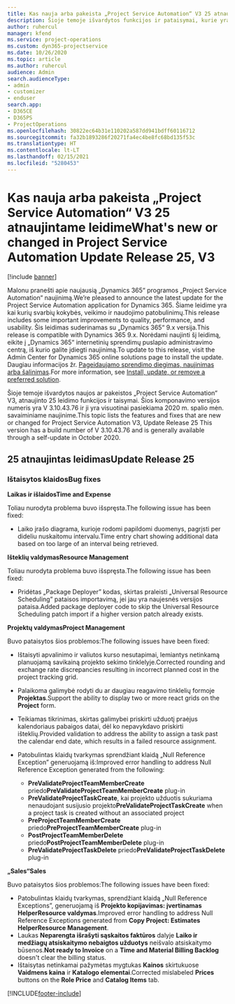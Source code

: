 ```yaml
---
title: Kas nauja arba pakeista „Project Service Automation“ V3 25 atnaujintame leidime
description: Šioje temoje išvardytos funkcijos ir pataisymai, kurie yra pasiekiami „Project Service Automation“ V3 25 atnaujintame leidime.
author: ruhercul
manager: kfend
ms.service: project-operations
ms.custom: dyn365-projectservice
ms.date: 10/26/2020
ms.topic: article
ms.author: ruhercul
audience: Admin
search.audienceType:
- admin
- customizer
- enduser
search.app:
- D365CE
- D365PS
- ProjectOperations
ms.openlocfilehash: 30822ec64b31e110202a587dd941bdff60116712
ms.sourcegitcommit: fa32b1893286f20271fa4ec4be8fc68bd135f53c
ms.translationtype: HT
ms.contentlocale: lt-LT
ms.lasthandoff: 02/15/2021
ms.locfileid: "5280453"
---
```

# <a name="whats-new-or-changed-in-project-service-automation-update-release-25-v3"></a><span data-ttu-id="14919-103">Kas nauja arba pakeista „Project Service Automation“ V3 25 atnaujintame leidime</span><span class="sxs-lookup"><span data-stu-id="14919-103">What's new or changed in Project Service Automation Update Release 25, V3</span></span>

[!include [banner](../includes/psa-now-project-operations.md)]

<span data-ttu-id="14919-104">Malonu pranešti apie naujausią „Dynamics 365“ programos „Project Service Automation“ naujinimą.</span><span class="sxs-lookup"><span data-stu-id="14919-104">We’re pleased to announce the latest update for the Project Service Automation application for Dynamics 365.</span></span> <span data-ttu-id="14919-105">Šiame leidime yra kai kurių svarbių kokybės, veikimo ir naudojimo patobulinimų.</span><span class="sxs-lookup"><span data-stu-id="14919-105">This release includes some important improvements to quality, performance, and usability.</span></span> <span data-ttu-id="14919-106">Šis leidimas suderinamas su „Dynamics 365“ 9.x versija.</span><span class="sxs-lookup"><span data-stu-id="14919-106">This release is compatible with Dynamics 365 9.x.</span></span> <span data-ttu-id="14919-107">Norėdami naujinti šį leidimą, eikite į „Dynamics 365“ internetinių sprendimų puslapio administravimo centrą, iš kurio galite įdiegti naujinimą.</span><span class="sxs-lookup"><span data-stu-id="14919-107">To update to this release, visit the Admin Center for Dynamics 365 online solutions page to install the update.</span></span> <span data-ttu-id="14919-108">Daugiau informacijos žr. [Pageidaujamo sprendimo diegimas, naujinimas arba šalinimas](https://docs.microsoft.com/power-platform/admin/install-remove-preferred-solution).</span><span class="sxs-lookup"><span data-stu-id="14919-108">For more information, see [Install, update, or remove a preferred solution](https://docs.microsoft.com/power-platform/admin/install-remove-preferred-solution).</span></span>

<span data-ttu-id="14919-109">Šioje temoje išvardytos naujos ar pakeistos „Project Service Automation“ V3, atnaujinto 25 leidimo funkcijos ir taisymai. Šios komponavimo versijos numeris yra V 3.10.43.76 ir ji yra visuotinai pasiekiama 2020 m. spalio mėn. savaiminiame naujinime.</span><span class="sxs-lookup"><span data-stu-id="14919-109">This topic lists the features and fixes that are new or changed for Project Service Automation V3, Update Release 25 This version has a build number of V 3.10.43.76 and is generally available through a self-update in October 2020.</span></span>

## <a name="update-release-25"></a><span data-ttu-id="14919-110">25 atnaujintas leidimas</span><span class="sxs-lookup"><span data-stu-id="14919-110">Update Release 25</span></span>

### <a name="bug-fixes"></a><span data-ttu-id="14919-111">Ištaisytos klaidos</span><span class="sxs-lookup"><span data-stu-id="14919-111">Bug fixes</span></span>

<span data-ttu-id="14919-112">**Laikas ir išlaidos**</span><span class="sxs-lookup"><span data-stu-id="14919-112">**Time and Expense**</span></span>

<span data-ttu-id="14919-113">Toliau nurodyta problema buvo išspręsta.</span><span class="sxs-lookup"><span data-stu-id="14919-113">The following issue has been fixed:</span></span>

- <span data-ttu-id="14919-114">Laiko įrašo diagrama, kurioje rodomi papildomi duomenys, pagrįsti per dideliu nuskaitomu intervalu.</span><span class="sxs-lookup"><span data-stu-id="14919-114">Time entry chart showing additional data based on too large of an interval being retrieved.</span></span>

<span data-ttu-id="14919-115">**Išteklių valdymas**</span><span class="sxs-lookup"><span data-stu-id="14919-115">**Resource Management**</span></span>

<span data-ttu-id="14919-116">Toliau nurodyta problema buvo išspręsta.</span><span class="sxs-lookup"><span data-stu-id="14919-116">The following issue has been fixed:</span></span>

- <span data-ttu-id="14919-117">Pridėtas „Package Deployer” kodas, skirtas praleisti „Universal Resource Scheduling” pataisos importavimą, jei jau yra naujesnės versijos pataisa.</span><span class="sxs-lookup"><span data-stu-id="14919-117">Added package deployer code to skip the Universal Resource Scheduling patch import if a higher version patch already exists.</span></span>

<span data-ttu-id="14919-118">**Projektų valdymas**</span><span class="sxs-lookup"><span data-stu-id="14919-118">**Project Management**</span></span>

<span data-ttu-id="14919-119">Buvo pataisytos šios problemos:</span><span class="sxs-lookup"><span data-stu-id="14919-119">The following issues have been fixed:</span></span>

- <span data-ttu-id="14919-120">Ištaisyti apvalinimo ir valiutos kurso nesutapimai, lemiantys netinkamą planuojamą savikainą projekto sekimo tinklelyje.</span><span class="sxs-lookup"><span data-stu-id="14919-120">Corrected rounding and exchange rate discrepancies resulting in incorrect planned cost in the project tracking grid.</span></span>
- <span data-ttu-id="14919-121">Palaikoma galimybė rodyti du ar daugiau reagavimo tinklelių formoje **Projektas**.</span><span class="sxs-lookup"><span data-stu-id="14919-121">Support the ability to display two or more react grids on the **Project** form.</span></span>
- <span data-ttu-id="14919-122">Teikiamas tikrinimas, skirtas galimybei priskirti užduotį praėjus kalendoriaus pabaigos datai, dėl ko nepavykdavo priskirti išteklių.</span><span class="sxs-lookup"><span data-stu-id="14919-122">Provided validation to address the ability to assign a task past the calendar end date, which results in a failed resource assignment.</span></span>
- <span data-ttu-id="14919-123">Patobulintas klaidų tvarkymas sprendžiant klaidą „Null Reference Exception” generuojamą iš:</span><span class="sxs-lookup"><span data-stu-id="14919-123">Improved error handling to address Null Reference Exception generated from the following:</span></span>

    - <span data-ttu-id="14919-124">**PreValidateProjectTeamMemberCreate** priedo</span><span class="sxs-lookup"><span data-stu-id="14919-124">**PreValidateProjectTeamMemberCreate** plug-in</span></span>
    - <span data-ttu-id="14919-125">**PreValidateProjectTaskCreate**, kai projekto užduotis sukuriama nenaudojant susijusio projekto</span><span class="sxs-lookup"><span data-stu-id="14919-125">**PreValidateProjectTaskCreate** when a project task is created without an associated project</span></span>
    - <span data-ttu-id="14919-126">**PreProjectTeamMemberCreate** priedo</span><span class="sxs-lookup"><span data-stu-id="14919-126">**PreProjectTeamMemberCreate** plug-in</span></span>
    - <span data-ttu-id="14919-127">**PostProjectTeamMemberDelete** priedo</span><span class="sxs-lookup"><span data-stu-id="14919-127">**PostProjectTeamMemberDelete** plug-in</span></span>
    - <span data-ttu-id="14919-128">**PreValidateProjectTaskDelete** priedo</span><span class="sxs-lookup"><span data-stu-id="14919-128">**PreValidateProjectTaskDelete** plug-in</span></span>

<span data-ttu-id="14919-129">**„Sales“**</span><span class="sxs-lookup"><span data-stu-id="14919-129">**Sales**</span></span>

<span data-ttu-id="14919-130">Buvo pataisytos šios problemos:</span><span class="sxs-lookup"><span data-stu-id="14919-130">The following issues have been fixed:</span></span>

- <span data-ttu-id="14919-131">Patobulintas klaidų tvarkymas, sprendžiant klaidą „Null Reference Exceptions”, generuojamą iš **Projekto kopijavimas: įvertinamas HelperResource valdymas**.</span><span class="sxs-lookup"><span data-stu-id="14919-131">Improved error handling to address Null Reference Exceptions generated from **Copy Project: Estimates HelperResource Management**.</span></span>
- <span data-ttu-id="14919-132">Laukas **Neparengta išrašyti sąskaitos faktūros** dalyje **Laiko ir medžiagų atsiskaitymo nebaigtos užduotys** neišvalo atsiskaitymo būsenos.</span><span class="sxs-lookup"><span data-stu-id="14919-132">**Not ready to Invoice** on a **Time and Material Billing Backlog** doesn't clear the billing status.</span></span>
- <span data-ttu-id="14919-133">Ištaisytas netinkamai pažymėtas mygtukas **Kainos** skirtukuose **Vaidmens kaina** ir **Katalogo elementai**.</span><span class="sxs-lookup"><span data-stu-id="14919-133">Corrected mislabeled **Prices** buttons on the **Role Price** and **Catalog Items** tab.</span></span>


[!INCLUDE[footer-include](../includes/footer-banner.md)]